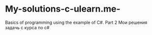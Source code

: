 # My-solutions-c-ulearn.me-
Basics of programming using the example of C#. Part 2
Мои решения задачь с курса по c#
